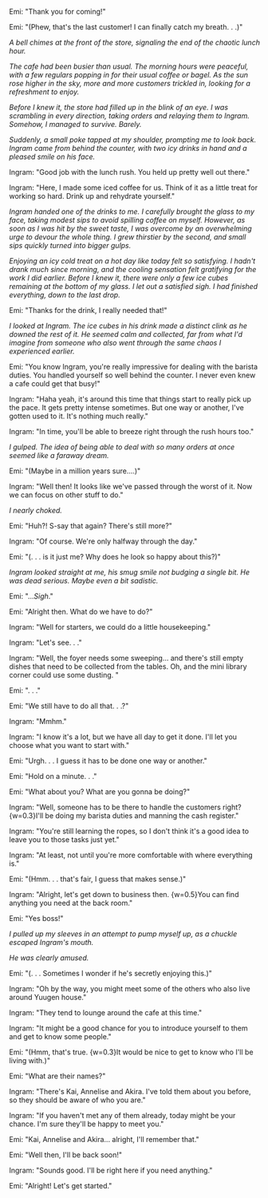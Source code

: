 
Emi: "Thank you for coming!"

Emi: "(Phew, that's the last customer! I can finally catch my breath. . .)"

*A bell chimes at the front of the store, signaling the end of the chaotic lunch hour.*

*The cafe had been busier than usual. The morning hours were peaceful, with a few regulars popping in for their usual coffee or bagel. As the sun rose higher in the sky, more and more customers trickled in, looking for a refreshment to enjoy.*

*Before I knew it, the store had filled up in the blink of an eye. I was scrambling in every direction, taking orders and relaying them to Ingram. Somehow, I managed to survive. Barely.*

*Suddenly, a small poke tapped at my shoulder, prompting me to look back. Ingram came from behind the counter, with two icy drinks in hand and a pleased smile on his face.*

Ingram: "Good job with the lunch rush. You held up pretty well out there."

Ingram: "Here, I made some iced coffee for us. Think of it as a little treat for working so hard. Drink up and rehydrate yourself."

*Ingram handed one of the drinks to me. I carefully brought the glass to my face, taking modest sips to avoid spilling coffee on myself. However, as soon as I was hit by the sweet taste, I was overcome by an overwhelming urge to devour the whole thing. I grew thirstier by the second, and small sips quickly turned into bigger gulps.*

 *Enjoying an icy cold treat on a hot day like today felt so satisfying. I hadn't drank much since morning, and the cooling sensation felt gratifying for the work I did earlier. Before I knew it, there were only a few ice cubes remaining at the bottom of my glass. I let out a satisfied sigh. I had finished everything, down to the last drop.*

Emi: "Thanks for the drink, I really needed that!"

*I looked at Ingram. The ice cubes in his drink made a distinct clink as he downed the rest of it. He seemed calm and collected, far from what I'd imagine from someone who also went through the same chaos I experienced earlier.*

Emi: "You know Ingram, you're really impressive for dealing with the barista duties. You handled yourself so well behind the counter. I never even knew a cafe could get that busy!"

Ingram: "Haha yeah, it's around this time that things start to really pick up the pace. It gets pretty intense sometimes. But one way or another, I've gotten used to it. It's nothing much really."

Ingram: "In time, you'll be able to breeze right through the rush hours too."

*I gulped. The idea of being able to deal with so many orders at once seemed like a faraway dream.*

Emi: "(Maybe in a million years sure....)"

Ingram: "Well then! It looks like we've passed through the worst of it. Now we can focus on other stuff to do."

*I nearly choked.*

Emi: "Huh?! S-say that again? There's still more?"

Ingram: "Of course. We're only halfway through the day."

Emi: "(. . . is it just me? Why does he look so happy about this?)"

*Ingram looked straight at me, his smug smile not budging a single bit. He was dead serious. Maybe even a bit sadistic.*

Emi: "...*Sigh*."

Emi: "Alright then. What do we have to do?"

Ingram: "Well for starters, we could do a little housekeeping." 

Ingram: "Let's see. . ."

Ingram: "Well, the foyer needs some sweeping... and there's still empty dishes that need to be collected from the tables. Oh, and the mini library corner could use some dusting. "

Emi: ". . ."

Emi: "We still have to do all that. . .?"

Ingram: "Mmhm."

Ingram: "I know it's a lot, but we have all day to get it done. I'll let you choose what you want to start with."

Emi: "Urgh. . . I guess it has to be done one way or another."

Emi: "Hold on a minute. . ."

Emi: "What about you? What are you gonna be doing?"

Ingram: "Well, someone has to be there to handle the customers right? {w=0.3}I'll be doing my barista duties and manning the cash register."

Ingram: "You're still learning the ropes, so I don't think it's a good idea to leave you to those tasks just yet."

Ingram: "At least, not until you're more comfortable with where everything is."

Emi: "(Hmm. . . that's fair, I guess that makes sense.)"

Ingram: "Alright, let's get down to business then. {w=0.5}You can find anything you need at the back room."

Emi: "Yes boss!"

*I pulled up my sleeves in an attempt to pump myself up, as a chuckle escaped Ingram's mouth.*

*He was clearly amused.*

Emi: "(. . . Sometimes I wonder if he's secretly enjoying this.)"

Ingram: "Oh by the way, you might meet some of the others who also live around Yuugen house."

Ingram: "They tend to lounge around the cafe at this time."

Ingram: "It might be a good chance for you to introduce yourself to them and get to know some people."

Emi: "(Hmm, that's true. {w=0.3}It would be nice to get to know who I'll be living with.)"

Emi: "What are their names?"

Ingram: "There's Kai, Annelise and Akira. I've told them about you before, so they should be aware of who you are."

Ingram: "If you haven't met any of them already, today might be your chance. I'm sure they'll be happy to meet you."

Emi: "Kai, Annelise and Akira... alright, I'll remember that."

Emi: "Well then, I'll be back soon!"

Ingram: "Sounds good. I'll be right here if you need anything."

Emi: "Alright! Let's get started."